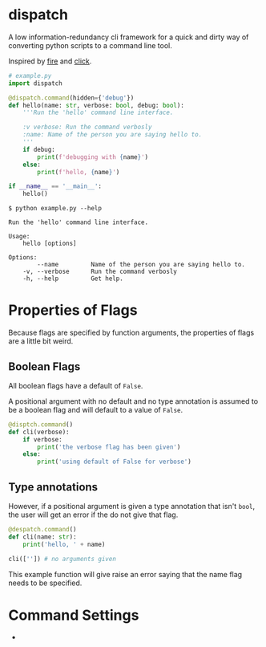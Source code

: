 # dispatch

A low information-redundancy cli framework for a quick and dirty way of converting python scripts to a command line tool.

Inspired by [fire](https://github.com/google/python-fire) and [click](https://click.palletsprojects.com/).

[docs.python]: # (cat example.py)
```python
# example.py
import dispatch

@dispatch.command(hidden={'debug'})
def hello(name: str, verbose: bool, debug: bool):
    '''Run the 'hello' command line interface.

    :v verbose: Run the command verbosly
    :name: Name of the person you are saying hello to.
    '''
    if debug:
        print(f'debugging with {name}')
    else:
        print(f'hello, {name}')

if __name__ == '__main__':
    hello()
```

```
$ python example.py --help
```

[docs]: # (python example.py --help)
```
Run the 'hello' command line interface.

Usage:
    hello [options]

Options:
        --name         Name of the person you are saying hello to.
    -v, --verbose      Run the command verbosly
    -h, --help         Get help.
```

Properties of Flags
===================
Because flags are specified by function arguments, the properties of flags are a little bit weird.

Boolean Flags
-------------
All boolean flags have a default of `False`.

A positional argument with no default and no type annotation is assumed to be a boolean flag and will default to a value of `False`.
```python
@disptch.command()
def cli(verbose):
    if verbose:
        print('the verbose flag has been given')
    else:
        print('using default of False for verbose')
```

Type annotations
----------------
However, if a positional argument is given a type annotation that isn't `bool`, the user will get an error if the do not give that flag.
```python
@despatch.command()
def cli(name: str):
    print('hello, ' + name)

cli(['']) # no arguments given
```
This example function will give raise an error saying that the name flag needs to be specified.

Command Settings
================
-